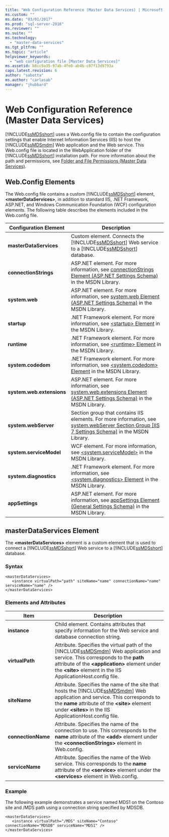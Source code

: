 ```yaml
---
title: "Web Configuration Reference (Master Data Services) | Microsoft Docs"
ms.custom: ""
ms.date: "03/01/2017"
ms.prod: "sql-server-2016"
ms.reviewer: ""
ms.suite: ""
ms.technology: 
  - "master-data-services"
ms.tgt_pltfrm: ""
ms.topic: "article"
helpviewer_keywords: 
  - "web configuration file [Master Data Services]"
ms.assetid: b8cc9a35-97ab-4fe0-ab4b-c07f13d9793a
caps.latest.revision: 6
author: "sabotta"
ms.author: "carlasab"
manager: "jhubbard"
---
```

# Web Configuration Reference (Master Data Services)
  [!INCLUDE[ssMDSshort](../includes/ssmdsshort-md.md)] uses a Web.config file to contain the configuration settings that enable Internet Information Services (IIS) to host the [!INCLUDE[ssMDSmdm](../includes/ssmdsmdm-md.md)] Web application and the Web service. This Web.config file is located in the WebApplication folder of the [!INCLUDE[ssMDSshort](../includes/ssmdsshort-md.md)] installation path. For more information about the path and permissions, see [Folder and File Permissions &#40;Master Data Services&#41;](../master-data-services/folder-and-file-permissions-master-data-services.md).  
  
## Web.Config Elements  
 The Web.config file contains a custom [!INCLUDE[ssMDSshort](../includes/ssmdsshort-md.md)] element, **\<masterDataServices>**, in addition to standard IIS, .NET Framework, ASP.NET, and Windows Communication Foundation (WCF) configuration elements. The following table describes the elements included in the Web.config file.  
  
|Configuration Element|Description|  
|---------------------------|-----------------|  
|**masterDataServices**|Custom element. Connects the [!INCLUDE[ssMDSshort](../includes/ssmdsshort-md.md)] Web service to a [!INCLUDE[ssMDSshort](../includes/ssmdsshort-md.md)] database.|  
|**connectionStrings**|ASP.NET element. For more information, see [connectionStrings Element (ASP.NET Settings Schema)](http://go.microsoft.com/fwlink/?LinkId=178347) in the MSDN Library.|  
|**system.web**|ASP.NET element. For more information, see [system.web Element (ASP.NET Settings Schema)](http://go.microsoft.com/fwlink/?LinkId=178348) in the MSDN Library.|  
|**startup**|.NET Framework element. For more information, see [\<startup> Element](http://go.microsoft.com/fwlink/?LinkId=178349) in the MSDN Library.|  
|**runtime**|.NET Framework element. For more information, see [\<runtime> Element](http://go.microsoft.com/fwlink/?LinkId=178350) in the MSDN Library.|  
|**system.codedom**|.NET Framework element. For more information, see [\<system.codedom> Element](http://go.microsoft.com/fwlink/?LinkId=178351) in the MSDN Library.|  
|**system.web.extensions**|ASP.NET element. For more information, see [system.web.extensions Element (ASP.NET Settings Schema)](http://go.microsoft.com/fwlink/?LinkId=178352) in the MSDN Library.|  
|**system.webServer**|Section group that contains IIS elements. For more information, see [system.webServer Section Group \[IIS 7 Settings Schema\]](http://go.microsoft.com/fwlink/?LinkId=178353) in the MSDN Library.|  
|**system.serviceModel**|WCF element. For more information, see [\<system.serviceModel>](http://go.microsoft.com/fwlink/?LinkId=178354) in the MSDN Library.|  
|**system.diagnostics**|.NET Framework element. For more information, see [\<system.diagnostics> Element](http://go.microsoft.com/fwlink/?LinkId=178355) in the MSDN Library.|  
|**appSettings**|ASP.NET element. For more information, see [appSettings Element (General Settings Schema)](http://go.microsoft.com/fwlink/?LinkId=178356) in the MSDN Library.|  
  
## masterDataServices Element  
 The **\<masterDataServices>** element is a custom element that is used to connect a [!INCLUDE[ssMDSshort](../includes/ssmdsshort-md.md)] Web service to a [!INCLUDE[ssMDSshort](../includes/ssmdsshort-md.md)] database.  
  
### Syntax  
  
```  
<masterDataServices>  
   <instance virtualPath="path" siteName="name" connectionName="name" serviceName="name" />  
</masterDataServices>  
```  
  
### Elements and Attributes  
  
|Item|Description|  
|----------|-----------------|  
|**instance**|Child element. Contains attributes that specify information for the Web service and database connection string.|  
|**virtualPath**|Attribute. Specifies the virtual path of the [!INCLUDE[ssMDSmdm](../includes/ssmdsmdm-md.md)] Web application and service. This corresponds to the **path** attribute of the **\<application>** element under the **\<site>** element in the IIS ApplicationHost.config file.|  
|**siteName**|Attribute. Specifies the name of the site that hosts the [!INCLUDE[ssMDSmdm](../includes/ssmdsmdm-md.md)] Web application and service. This corresponds to the **name** attribute of the **\<site>** element under **\<sites>** in the IIS ApplicationHost.config file.|  
|**connectionName**|Attribute. Specifies the name of the connection to use. This corresponds to the **name** attribute of the **\<add>** element under the **\<connectionStrings>** element in Web.config.|  
|**serviceName**|Attribute. Specifies the name of the Web service. This corresponds to the **name** attribute of the **\<service>** element under the **\<services>** element in Web.config.|  
  
### Example  
 The following example demonstrates a service named MDS1 on the Contoso site and /MDS path using a connection string specified by MDSDB.  
  
```  
<masterDataServices>  
   <instance virtualPath="/MDS" siteName="Contoso" connectionName="MDSDB" serviceName="MDS1" />  
</masterDataServices>  
```  
  
  